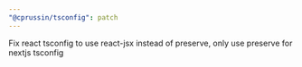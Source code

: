```yaml
---
"@cprussin/tsconfig": patch
---
```


Fix react tsconfig to use react-jsx instead of preserve, only use preserve for nextjs tsconfig
